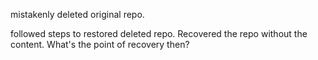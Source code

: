
mistakenly deleted original repo.

followed steps to restored deleted repo. Recovered the repo without the content. What's the point of recovery then?
